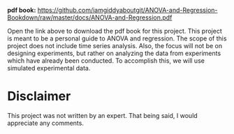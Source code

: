 **pdf book:** https://github.com/iamgiddyaboutgit/ANOVA-and-Regression-Bookdown/raw/master/docs/ANOVA-and-Regression.pdf

Open the link above to download the pdf book for this project.  This project is meant to be a personal guide to ANOVA and regression.  The scope of this project does not include time series analysis.  Also, the focus will not be on designing experiments, but rather on analyzing the data from experiments which have already been conducted.  To accomplish this, we will use simulated experimental data.  

# Disclaimer
This project was not written by an expert.  That being said, I would appreciate any comments.
